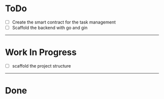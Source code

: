 
# ToDo
- [ ] Create the smart contract for the task management
- [ ] Scaffold the backend with go and gin

---

# Work In Progress
- [ ] scaffold the project structure

---

# Done